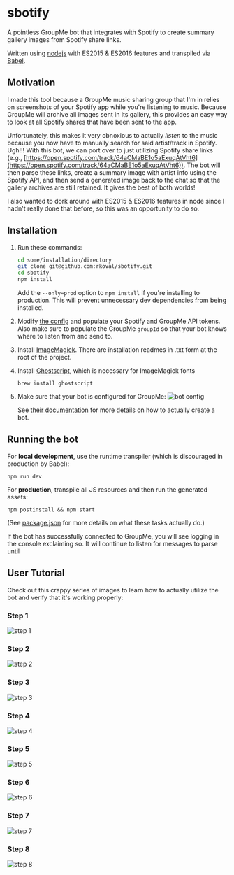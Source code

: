 # sbotify
A pointless GroupMe bot that integrates with Spotify to create summary gallery images from Spotify share links. 

Written using [nodejs](https://nodejs.org/en/) with ES2015 & ES2016 features and transpiled via [Babel](https://babeljs.io/).

## Motivation
I made this tool because a GroupMe music sharing group that I'm in relies on screenshots of your Spotify app while you're listening to music. Because GroupMe will archive all images sent in its gallery, this provides an easy way to look at all Spotify shares that have been sent to the app. 

Unfortunately, this makes it very obnoxious to actually *listen* to the music because you now have to manually search for said artist/track in Spotify. Ugh!!! With this bot, we can port over to just utilizing Spotify share links (e.g., [https://open.spotify.com/track/64aCMaBE1o5aExuqAtVht6](https://open.spotify.com/track/64aCMaBE1o5aExuqAtVht6)). The bot will then parse these links, create a summary image with artist info using the Spotify API, and then send a generated image back to the chat so that the gallery archives are still retained. It gives the best of both worlds!

I also wanted to dork around with ES2015 & ES2016 features in node since I hadn't really done that before, so this was an opportunity to do so.

## Installation
1. Run these commands:
   ```sh
   cd some/installation/directory
   git clone git@github.com:rkoval/sbotify.git
   cd sbotify
   npm install
   ```
   
   Add the `--only=prod` option to `npm install` if you're installing to production. This will prevent unnecessary dev dependencies from being installed.

1. Modify [the config](config/default.json) and populate your Spotify and GroupMe API tokens. Also make sure to populate the GroupMe `groupId` so that your bot knows where to listen from and send to.

1. Install [ImageMagick](https://github.com/ImageMagick/ImageMagick). There are installation readmes in .txt form at the root of the project.

1. Install [Ghostscript](http://www.ghostscript.com/), which is necessary for ImageMagick fonts

   ```
   brew install ghostscript
   ```

1. Make sure that your bot is configured for GroupMe:
![bot config](readme_images/bot_config.jpg)

   See [their documentation](https://dev.groupme.com/tutorials/bots) for more details on how to actually create a bot.


## Running the bot
For **local development**, use the runtime transpiler (which is discouraged in production by Babel):

```
npm run dev
```
For **production**, transpile all JS resources and then run the generated assets:

```
npm postinstall && npm start
```

(See [package.json](package.json) for more details on what these tasks actually do.)

If the bot has successfully connected to GroupMe, you will see logging in the console exclaiming so. It will continue to listen for messages to parse until

## User Tutorial
Check out this crappy series of images to learn how to actually utilize the bot and verify that it's working properly:

### Step 1
![step 1](readme_images/step_1.jpg)

### Step 2
![step 2](readme_images/step_2.jpg)

### Step 3
![step 3](readme_images/step_3.jpg)

### Step 4
![step 4](readme_images/step_4.jpg)

### Step 5
![step 5](readme_images/step_5.jpg)

### Step 6
![step 6](readme_images/step_6.jpg)

### Step 7
![step 7](readme_images/step_7.jpg)

### Step 8
![step 8](readme_images/step_8.jpg)
